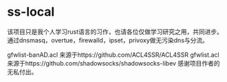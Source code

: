 # ss-local
该项目只是我个人学习rust语言的习作，也请各位仅做学习研究之用，共同进步。
通过dnsmasq，overtue，firewalld，ipset，privoxy做无污染dns与分流。

gfwlist-banAD.acl 来源于https://github.com/ACL4SSR/ACL4SSR
gfwlist.acl 来源于https://github.com/shadowsocks/shadowsocks-libev
感谢项目作者的无私付出。

